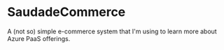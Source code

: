 # SaudadeCommerce
A (not so) simple e-commerce system that I'm using to learn more about Azure PaaS offerings.
